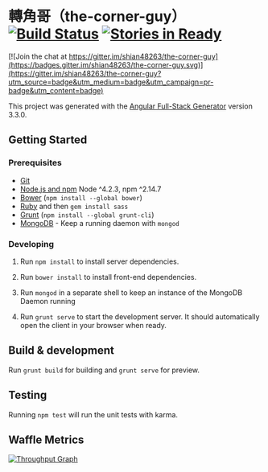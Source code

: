 # 轉角哥（the-corner-guy）[![Build Status](https://travis-ci.org/shian48263/the-corner-guy.svg?branch=master)](https://travis-ci.org/shian48263/the-corner-guy) [![Stories in Ready](https://badge.waffle.io/shian48263/the-corner-guy.svg?label=ready&title=Ready)](http://waffle.io/shian48263/the-corner-guy)

[![Join the chat at https://gitter.im/shian48263/the-corner-guy](https://badges.gitter.im/shian48263/the-corner-guy.svg)](https://gitter.im/shian48263/the-corner-guy?utm_source=badge&utm_medium=badge&utm_campaign=pr-badge&utm_content=badge)

This project was generated with the [Angular Full-Stack Generator](https://github.com/DaftMonk/generator-angular-fullstack) version 3.3.0.

## Getting Started

### Prerequisites

- [Git](https://git-scm.com/)
- [Node.js and npm](nodejs.org) Node ^4.2.3, npm ^2.14.7
- [Bower](bower.io) (`npm install --global bower`)
- [Ruby](https://www.ruby-lang.org) and then `gem install sass`
- [Grunt](http://gruntjs.com/) (`npm install --global grunt-cli`)
- [MongoDB](https://www.mongodb.org/) - Keep a running daemon with `mongod`

### Developing

1. Run `npm install` to install server dependencies.

2. Run `bower install` to install front-end dependencies.

3. Run `mongod` in a separate shell to keep an instance of the MongoDB Daemon running

4. Run `grunt serve` to start the development server. It should automatically open the client in your browser when ready.

## Build & development

Run `grunt build` for building and `grunt serve` for preview.

## Testing

Running `npm test` will run the unit tests with karma.

## Waffle Metrics

[![Throughput Graph](https://graphs.waffle.io/shian48263/the-corner-guy/throughput.svg)](https://waffle.io/shian48263/the-corner-guy/metrics)
